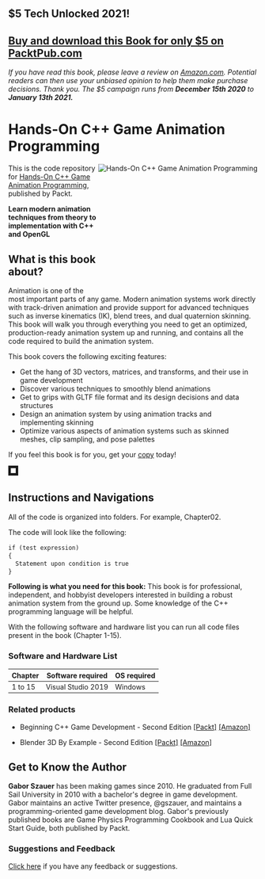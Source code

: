 ## $5 Tech Unlocked 2021!
[Buy and download this Book for only $5 on PacktPub.com](https://www.packtpub.com/product/hands-on-c-game-animation-programming/9781800208087)
-----
*If you have read this book, please leave a review on [Amazon.com](https://www.amazon.com/gp/product/1800208081).     Potential readers can then use your unbiased opinion to help them make purchase decisions. Thank you. The $5 campaign         runs from __December 15th 2020__ to __January 13th 2021.__*

# Hands-On C++ Game Animation Programming

<a href="https://www.packtpub.com/business-other/hands-on-game-animation-programming?utm_source=github&utm_medium=repository&utm_campaign=9781800208087"><img src="https://www.packtpub.com/media/catalog/product/cache/bf3310292d6e1b4ca15aeea773aca35e/9/7/9781800208087-original.jpeg" alt="Hands-On C++ Game Animation Programming" height="256px" align="right"></a>

This is the code repository for [Hands-On C++ Game Animation Programming](https://www.packtpub.com/business-other/hands-on-game-animation-programming?utm_source=github&utm_medium=repository&utm_campaign=9781800208087), published by Packt.

**Learn modern animation techniques from theory to implementation with C++ and OpenGL**

## What is this book about?
Animation is one of the most important parts of any game. Modern animation systems work directly with track-driven animation and provide support for advanced techniques such as inverse kinematics (IK), blend trees, and dual quaternion skinning.
This book will walk you through everything you need to get an optimized, production-ready animation system up and running, and contains all the code required to build the animation system.

This book covers the following exciting features: 
* Get the hang of 3D vectors, matrices, and transforms, and their use in game development
* Discover various techniques to smoothly blend animations
* Get to grips with GLTF file format and its design decisions and data structures
* Design an animation system by using animation tracks and implementing skinning
* Optimize various aspects of animation systems such as skinned meshes, clip sampling, and pose palettes

If you feel this book is for you, get your [copy](https://www.amazon.com/dp/1800208081) today!

<a href="https://www.packtpub.com/?utm_source=github&utm_medium=banner&utm_campaign=GitHubBanner"><img src="https://raw.githubusercontent.com/PacktPublishing/GitHub/master/GitHub.png" alt="https://www.packtpub.com/" border="5" /></a>

## Instructions and Navigations
All of the code is organized into folders. For example, Chapter02.

The code will look like the following:
```
if (test expression)
{
  Statement upon condition is true
}
```

**Following is what you need for this book:**
This book is for professional, independent, and hobbyist developers interested in building a robust animation system from the ground up. Some knowledge of the C++ programming language will be helpful.

With the following software and hardware list you can run all code files present in the book (Chapter 1-15).

### Software and Hardware List

| Chapter  | Software required                   | OS required                        |
| -------- | ------------------------------------| -----------------------------------|
| 1 to 15  | Visual Studio 2019                    | Windows                          |


### Related products <Other books you may enjoy>
* Beginning C++ Game Development - Second Edition [[Packt]](https://www.packtpub.com/game-development/beginning-c-20-game-programming-second-edition?utm_source=github&utm_medium=repository&utm_campaign=9781838648572) [[Amazon]](https://www.amazon.com/dp/1838648577)

* Blender 3D By Example - Second Edition [[Packt]](https://www.packtpub.com/game-development/blender-2-8-by-example-second-edition?utm_source=github&utm_medium=repository&utm_campaign=9781789612561) [[Amazon]](https://www.amazon.com/dp/178961256X)

## Get to Know the Author
**Gabor Szauer**
has been making games since 2010. He graduated from Full Sail University in 2010 with a bachelor's degree in game development. Gabor maintains an active Twitter presence, @gszauer, and maintains a programming-oriented game development blog. Gabor's previously published books are Game Physics Programming Cookbook and Lua Quick Start Guide, both published by Packt.

### Suggestions and Feedback
[Click here](https://docs.google.com/forms/d/e/1FAIpQLSdy7dATC6QmEL81FIUuymZ0Wy9vH1jHkvpY57OiMeKGqib_Ow/viewform) if you have any feedback or suggestions.
